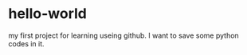 hello-world
===========

my first  project for learning useing github.
I want to save some python codes in it.
